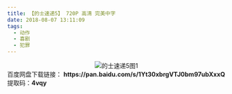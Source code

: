 ```yaml
---
title: 【的士速递5】 720P 高清 完美中字 
date: 2018-08-07 13:11:09
tags:
  - 动作
  - 喜剧
  - 犯罪
---
```

<div align=center>
    <img src="/assets/images/a/3/dssd/1.jpg" alt="的士速递5图1">
</div>
<!-- more -->
百度网盘下载链接：
<b>https://pan.baidu.com/s/1Yt30xbrgVTJ0bm97ubXxxQ</b>
提取码：<b>4vqy</b>
